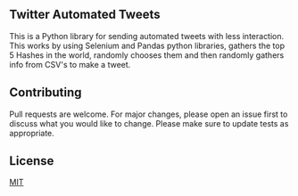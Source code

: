 ## Twitter Automated Tweets
This is a Python library for sending automated tweets with less interaction.
This works by using Selenium and Pandas python libraries, gathers the top 5 Hashes in the world, randomly chooses them and then randomly gathers info from CSV's to make a tweet.
## Contributing
Pull requests are welcome. For major changes, please open an issue first to discuss what you would like to change.
Please make sure to update tests as appropriate.

## License
[MIT](https://choosealicense.com/licenses/mit/)
